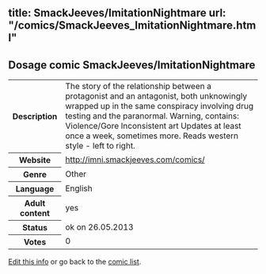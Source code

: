 title: SmackJeeves/ImitationNightmare
url: "/comics/SmackJeeves_ImitationNightmare.html"
---
Dosage comic SmackJeeves/ImitationNightmare
-----------------------------------------

<p id="msg"></p>
<script type="text/javascript">
if (window.location.search === '?edit_info_mail=sent_ok') {
  var elem = document.getElementById("msg");
  elem.innerHTML = 'Edited information sucessfully sent for review, which is usually done daily. Thanks!';
  elem.className = 'ok';
}
</script>
<table class="comicinfo">
<tr>
<th>Description</th><td>The story of the relationship between a protagonist and an antagonist, both unknowingly wrapped up in the same conspiracy involving drug testing and the paranormal. Warning, contains: Violence/Gore Inconsistent art Updates at least once a week, sometimes more. Reads western style - left to right.</td>
</tr>
<tr>
<th>Website</th><td><a href="http://imni.smackjeeves.com/comics/">http://imni.smackjeeves.com/comics/</a></td>
</tr>
<tr>
<th>Genre</th><td>Other</td>
</tr>
<tr>
<th>Language</th><td>English</td>
</tr>
<tr>
<th>Adult content</th><td>yes</td>
</tr>
<tr>
<th>Status</th><td>ok on 26.05.2013</td>
</tr>
<tr>
<th>Votes</th><td>0</td>
</tr>
</table>

[Edit this info](SmackJeeves_ImitationNightmare_edit.html) or go back to the [comic list](../comic-index.html).
